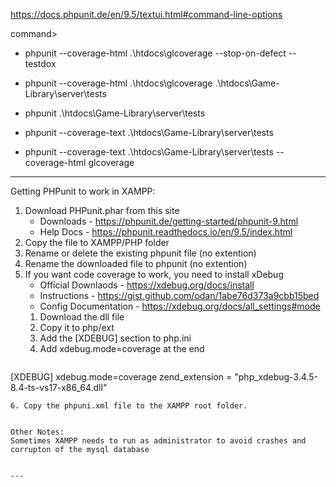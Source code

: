 https://docs.phpunit.de/en/9.5/textui.html#command-line-options

command> 
- phpunit --coverage-html .\htdocs\glcoverage --stop-on-defect --testdox
- phpunit --coverage-html .\htdocs\glcoverage .\htdocs\Game-Library\server\tests 

- phpunit .\htdocs\Game-Library\server\tests
- phpunit --coverage-text .\htdocs\Game-Library\server\tests
- phpunit --coverage-text .\htdocs\Game-Library\server\tests --coverage-html glcoverage

---
Getting PHPunit to work in XAMPP:
1. Download PHPunit.phar from this site
   - Downloads - https://phpunit.de/getting-started/phpunit-9.html
   - Help Docs - https://phpunit.readthedocs.io/en/9.5/index.html
2. Copy the file to XAMPP/PHP folder
3. Rename or delete the existing phpunit file (no extention)
4. Rename the downloaded file to phpunit (no extention)
5. If you want code coverage to work, you need to install xDebug
   - Official Downlaods - https://xdebug.org/docs/install
   - Instructions - https://gist.github.com/odan/1abe76d373a9cbb15bed
   - Config Documentation - https://xdebug.org/docs/all_settings#mode
   1. Download the dll file
   2. Copy it to php/ext
   3. Add the [XDEBUG] section to php.ini
   4. Add xdebug.mode=coverage at the end
   ```
[XDEBUG]
xdebug.mode=coverage
zend_extension = "php_xdebug-3.4.5-8.4-ts-vs17-x86_64.dll"
   ```
6. Copy the phpuni.xml file to the XAMPP root folder.


Other Notes:
Sometimes XAMPP needs to run as administrator to avoid crashes and corrupton of the mysql database


---